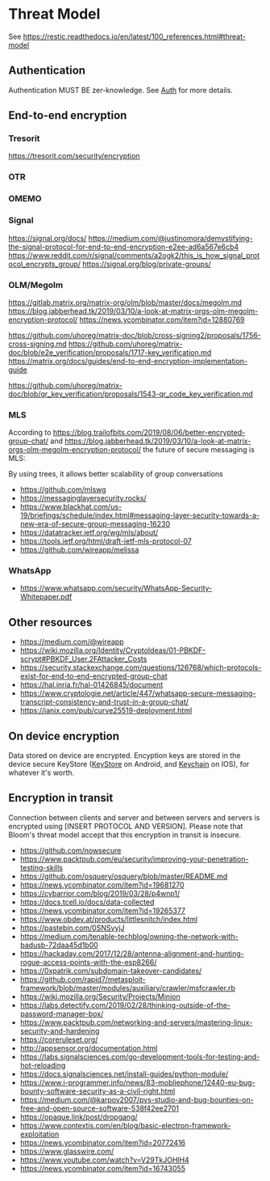 # Threat Model

See https://restic.readthedocs.io/en/latest/100_references.html#threat-model

## Authentication

Authentication MUST BE zer-knowledge. See [Auth](auth) for more details.

## End-to-end encryption

### Tresorit

https://tresorit.com/security/encryption

### OTR
### OMEMO

### Signal
https://signal.org/docs/
https://medium.com/@justinomora/demystifying-the-signal-protocol-for-end-to-end-encryption-e2ee-ad6a567e6cb4
https://www.reddit.com/r/signal/comments/a2ogk2/this_is_how_signal_protocol_encrypts_group/
https://signal.org/blog/private-groups/

### OLM/Megolm
https://gitlab.matrix.org/matrix-org/olm/blob/master/docs/megolm.md
https://blog.jabberhead.tk/2019/03/10/a-look-at-matrix-orgs-olm-megolm-encryption-protocol/
https://news.ycombinator.com/item?id=12880769

https://github.com/uhoreg/matrix-doc/blob/cross-signing2/proposals/1756-cross-signing.md
https://github.com/uhoreg/matrix-doc/blob/e2e_verification/proposals/1717-key_verification.md
https://matrix.org/docs/guides/end-to-end-encryption-implementation-guide

https://github.com/uhoreg/matrix-doc/blob/qr_key_verification/proposals/1543-qr_code_key_verification.md

### MLS

According to
https://blog.trailofbits.com/2019/08/06/better-encrypted-group-chat/
and https://blog.jabberhead.tk/2019/03/10/a-look-at-matrix-orgs-olm-megolm-encryption-protocol/
the future of secure messaging is MLS:

By using trees, it allows better scalability of group conversations

* https://github.com/mlswg
* https://messaginglayersecurity.rocks/
* https://www.blackhat.com/us-19/briefings/schedule/index.html#messaging-layer-security-towards-a-new-era-of-secure-group-messaging-16230
* https://datatracker.ietf.org/wg/mls/about/
* https://tools.ietf.org/html/draft-ietf-mls-protocol-07
* https://github.com/wireapp/melissa


### WhatsApp

* https://www.whatsapp.com/security/WhatsApp-Security-Whitepaper.pdf


## Other resources

* https://medium.com/@wireapp
* https://wiki.mozilla.org/Identity/CryptoIdeas/01-PBKDF-scrypt#PBKDF_User.2FAttacker_Costs
* https://security.stackexchange.com/questions/126768/which-protocols-exist-for-end-to-end-encrypted-group-chat
* https://hal.inria.fr/hal-01426845/document
* https://www.cryptologie.net/article/447/whatsapp-secure-messaging-transcript-consistency-and-trust-in-a-group-chat/
* https://ianix.com/pub/curve25519-deployment.html
## On device encryption

Data stored on device are encrypted. Encyption keys are stored in the device secure KeyStore ([KeyStore](https://developer.android.com/training/articles/keystore) on Android, and [Keychain](https://developer.apple.com/documentation/security/keychain_services) on IOS), for whatever it's worth.


## Encryption in transit

Connection between clients and server and between servers and servers is encrypted using [INSERT PROTOCOL AND VERSION].
Please note that Bloom's threat model accept that this encryption in transit is insecure.


* https://github.com/nowsecure
* https://www.packtpub.com/eu/security/improving-your-penetration-testing-skills
* https://github.com/osquery/osquery/blob/master/README.md
* https://news.ycombinator.com/item?id=19681270
* https://cybarrior.com/blog/2019/03/28/p4wnp1/
* https://docs.tcell.io/docs/data-collected
* https://news.ycombinator.com/item?id=19265377
* https://www.obdev.at/products/littlesnitch/index.html
* https://pastebin.com/0SNSvyjJ
* https://medium.com/tenable-techblog/owning-the-network-with-badusb-72daa45d1b00
* https://hackaday.com/2017/12/28/antenna-alignment-and-hunting-rogue-access-points-with-the-esp8266/
* https://0xpatrik.com/subdomain-takeover-candidates/
* https://github.com/rapid7/metasploit-framework/blob/master/modules/auxiliary/crawler/msfcrawler.rb
* https://wiki.mozilla.org/Security/Projects/Minion
* https://labs.detectify.com/2019/02/28/thinking-outside-of-the-password-manager-box/
* https://www.packtpub.com/networking-and-servers/mastering-linux-security-and-hardening
* https://coreruleset.org/
* http://appsensor.org/documentation.html
* https://labs.signalsciences.com/go-development-tools-for-testing-and-hot-reloading
* https://docs.signalsciences.net/install-guides/python-module/
* https://www.i-programmer.info/news/83-mobliephone/12440-eu-bug-bounty-software-security-as-a-civil-right.html
* https://medium.com/@karpov2007/pvs-studio-and-bug-bounties-on-free-and-open-source-software-538f42ee2701
* https://opaque.link/post/dropgang/
* https://www.contextis.com/en/blog/basic-electron-framework-exploitation
* https://news.ycombinator.com/item?id=20772416
* https://www.glasswire.com/
* https://www.youtube.com/watch?v=V29TkJOHlH4
* https://news.ycombinator.com/item?id=16743055
